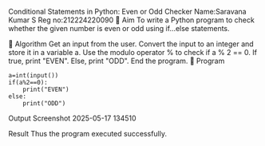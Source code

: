 Conditional Statements in Python: Even or Odd Checker
Name:Saravana Kumar S
Reg no:212224220090
🎯 Aim
To write a Python program to check whether the given number is even or odd using if...else statements.

🧠 Algorithm
Get an input from the user.
Convert the input to an integer and store it in a variable a.
Use the modulo operator % to check if a % 2 == 0.
If true, print "EVEN".
Else, print "ODD".
End the program.
🧾 Program
```
a=int(input())
if(a%2==0):
    print("EVEN")
else:
    print("ODD")
```
Output
Screenshot 2025-05-17 134510

Result
Thus the program executed successfully.
